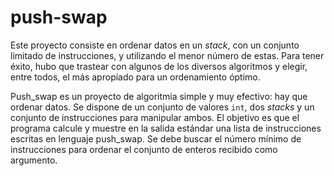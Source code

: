 # push-swap

Este proyecto consiste en ordenar datos en un *stack*, con un conjunto limitado de instrucciones, y utilizando el menor número de estas. Para tener éxito, hubo que trastear con algunos de los diversos algoritmos y elegir, entre todos, el más apropiado para un ordenamiento óptimo.

Push_swap es un proyecto de algoritmia simple y muy efectivo: hay que ordenar datos. Se dispone de un conjunto de valores `int`, dos *stacks* y un conjunto de instrucciones para manipular ambos. El objetivo es que el programa calcule y muestre en la salida estándar una lista de instrucciones escritas en lenguaje push_swap. Se debe buscar el número mínimo de instrucciones para ordenar el conjunto de enteros recibido como argumento.
